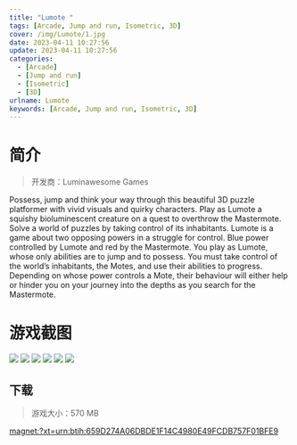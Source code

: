 ```yaml
---
title: "Lumote "
tags: [Arcade, Jump and run, Isometric, 3D]
cover: /img/Lumote/1.jpg
date: 2023-04-11 10:27:56
update: 2023-04-11 10:27:56
categories: 
  - [Arcade]
  - [Jump and run]
  - [Isometric]
  - [3D]
urlname: Lumote
keywords: [Arcade, Jump and run, Isometric, 3D]
---
```

# 简介

> 开发商：Luminawesome Games

Possess, jump and think your way through this beautiful 3D puzzle platformer with vivid visuals and quirky characters. Play as Lumote a squishy bioluminescent creature on a quest to overthrow the Mastermote. Solve a world of puzzles by taking control of its inhabitants.
Lumote is a game about two opposing powers in a struggle for control. Blue power controlled by Lumote and red by the Mastermote. You play as Lumote, whose only abilities are to jump and to possess. You must take control of the world’s inhabitants, the Motes, and use their abilities to progress. Depending on whose power controls a Mote, their behaviour will either help or hinder you on your journey into the depths as you search for the Mastermote.

# 游戏截图

![](/img/Lumote/2.jpg)
![](/img/Lumote/3.jpg)
![](/img/Lumote/4.jpg)
![](/img/Lumote/5.jpg)
![](/img/Lumote/6.jpg)
![](/img/Lumote/7.jpg)


## 下载

> 游戏大小：570 MB

[magnet:?xt=urn:btih:659D274A06DBDE1F14C4980E49FCDB757F01BFE9](magnet:?xt=urn:btih:659D274A06DBDE1F14C4980E49FCDB757F01BFE9)